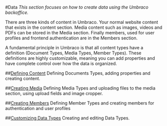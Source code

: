#Data
*This section focuses on how to create data using the Umbraco backoffice.*

There are three kinds of content in Umbraco. Your normal website content that exists in the content section. Media content such as images, videos and PDFs can be stored in the Media section. Finally members, used for user profiles and frontend authentication are in the Members section.

A fundamental principle in Umbraco is that all content types have a definition (Document Types, Media Types, Member Types). These definitions are highly customizable, meaning you can add properties and have complete control over how the data is organized.

##[Defining Content](Defining-content/)
Defining Documents Types, adding properties and creating content.

##[Creating Media](Creating-Media/)
Defining Media Types and uploading files to the media section, using upload fields and image cropper.

##[Creating Members](Members/)
Defining Member Types and creating members for authentication and user profiles

##[Customizing Data Types](Data-Types/)
Creating and editing Data Types.
